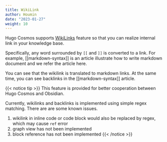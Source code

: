 ```yaml
---
title: WikiLink
author: Houmin
date: "2023-01-27"
weight: 10
---
```


Hugo Cosmos supports [WikiLinks](https://en.wikipedia.org/wiki/Help:Link) feature so that you can realize internal link in your knowledge base.

Specifically, any word surrounded by `[[` and `]]` is converted to a link. For example, [[markdown-syntax]] is an article illustrate how to write markdown document and we refer the article here.

You can see that the wikilink is translated to markdown links. At the same time, you can see backlinks in the [[markdown-syntax]] article.

{{< notice tip >}}
This feature is provided for better cooperation between Hugo Cosmos and Obsidian.

Currently, wikilinks and backlinks is implemented using simple regex matching. There are are some known issues.
1. wikilink in inline code or code block would also be replaced by regex, which may cause `ref` error
2. graph view has not been implemented
3. block reference has not been implemented
{{< /notice >}}


